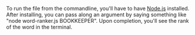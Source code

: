 To run the file from the commandline, you'll have to have [Node.js](https://nodejs.org/) installed.
After installing, you can pass along an argument by saying something like "node word-ranker.js BOOKKEEPER".
Upon completion, you'll see the rank of the word in the terminal.
